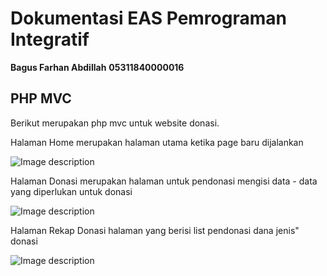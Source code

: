 Dokumentasi EAS Pemrograman Integratif
===================


**Bagus Farhan Abdillah**
**05311840000016** 




PHP MVC
-------------

Berikut merupakan php mvc untuk website donasi.

Halaman Home merupakan halaman utama ketika page baru dijalankan

![Image description](https://cdn.discordapp.com/attachments/684777126834339865/711857693840769095/unknown.png)

Halaman Donasi merupakan halaman untuk pendonasi mengisi data - data yang diperlukan untuk donasi

![Image description](https://cdn.discordapp.com/attachments/684777126834339865/711858301477978243/unknown.png)

Halaman Rekap Donasi halaman yang berisi list pendonasi dana jenis" donasi

![Image description](https://cdn.discordapp.com/attachments/684777126834339865/711858623520833566/unknown.png)


